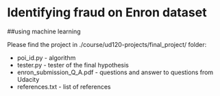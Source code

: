 # Identifying fraud on Enron dataset 
##using machine learning 

Please find the project in ./course/ud120-projects/final_project/ folder:
* poi_id.py - algorithm
* tester.py - tester of the final hypothesis
* enron_submission_Q_A.pdf - questions and answer to questions from Udacity
* references.txt - list of references
